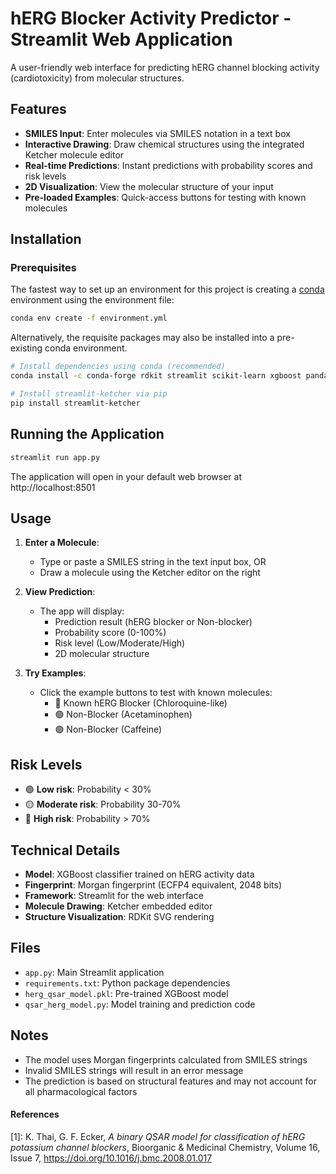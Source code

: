 # hERG Blocker Activity Predictor - Streamlit Web Application

A user-friendly web interface for predicting hERG channel blocking activity (cardiotoxicity) from molecular structures.

## Features

- **SMILES Input**: Enter molecules via SMILES notation in a text box
- **Interactive Drawing**: Draw chemical structures using the integrated Ketcher molecule editor
- **Real-time Predictions**: Instant predictions with probability scores and risk levels
- **2D Visualization**: View the molecular structure of your input
- **Pre-loaded Examples**: Quick-access buttons for testing with known molecules

## Installation

### Prerequisites

The fastest way to set up an environment for this project is creating a [conda](https://conda-forge.org/download/) environment using the environment file:

```bash
conda env create -f environment.yml
```

Alternatively, the requisite packages may also be installed into a pre-existing conda environment.

```bash
# Install dependencies using conda (recommended)
conda install -c conda-forge rdkit streamlit scikit-learn xgboost pandas numpy matplotlib seaborn pillow

# Install streamlit-ketcher via pip
pip install streamlit-ketcher
```

## Running the Application

```bash
streamlit run app.py
```

The application will open in your default web browser at http://localhost:8501

## Usage

1. **Enter a Molecule**:
   - Type or paste a SMILES string in the text input box, OR
   - Draw a molecule using the Ketcher editor on the right

2. **View Prediction**:
   - The app will display:
     - Prediction result (hERG blocker or Non-blocker)
     - Probability score (0-100%)
     - Risk level (Low/Moderate/High)
     - 2D molecular structure

3. **Try Examples**:
   - Click the example buttons to test with known molecules:
     - 🔴 Known hERG Blocker (Chloroquine-like)
     - 🟢 Non-Blocker (Acetaminophen)
     - 🟢 Non-Blocker (Caffeine)

## Risk Levels

- 🟢 **Low risk**: Probability < 30%
- 🟡 **Moderate risk**: Probability 30-70%
- 🔴 **High risk**: Probability > 70%

## Technical Details

- **Model**: XGBoost classifier trained on hERG activity data
- **Fingerprint**: Morgan fingerprint (ECFP4 equivalent, 2048 bits)
- **Framework**: Streamlit for the web interface
- **Molecule Drawing**: Ketcher embedded editor
- **Structure Visualization**: RDKit SVG rendering

## Files

- `app.py`: Main Streamlit application
- `requirements.txt`: Python package dependencies
- `herg_qsar_model.pkl`: Pre-trained XGBoost model
- `qsar_herg_model.py`: Model training and prediction code

## Notes

- The model uses Morgan fingerprints calculated from SMILES strings
- Invalid SMILES strings will result in an error message
- The prediction is based on structural features and may not account for all pharmacological factors

#### References
[1]: K. Thai, G. F. Ecker, _A binary QSAR model for classification of hERG potassium channel blockers_, Bioorganic & Medicinal Chemistry, Volume 16, Issue 7, https://doi.org/10.1016/j.bmc.2008.01.017